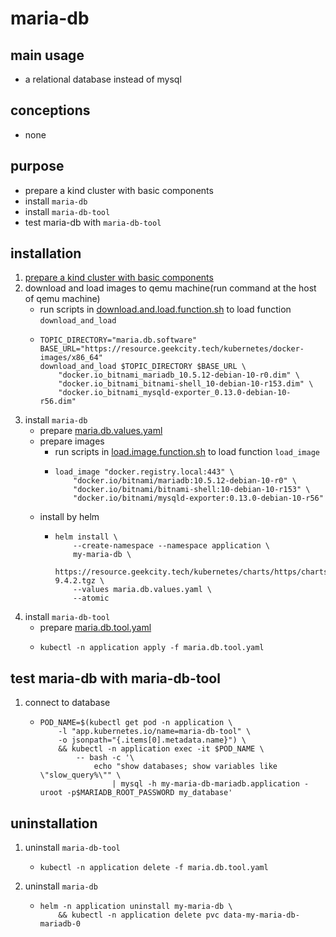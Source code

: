 # maria-db

## main usage

* a relational database instead of mysql

## conceptions

* none

## purpose

* prepare a kind cluster with basic components
* install `maria-db`
* install `maria-db-tool`
* test maria-db with `maria-db-tool`

## installation

1. [prepare a kind cluster with basic components](../basic/kind.cluster.md)
2. download and load images to qemu machine(run command at the host of qemu machine)
    * run scripts
      in [download.and.load.function.sh](../resources/create.qemu.machine.for.kind/download.and.load.function.sh.md) to
      load function `download_and_load`
    * ```shell
      TOPIC_DIRECTORY="maria.db.software"
      BASE_URL="https://resource.geekcity.tech/kubernetes/docker-images/x86_64"
      download_and_load $TOPIC_DIRECTORY $BASE_URL \
          "docker.io_bitnami_mariadb_10.5.12-debian-10-r0.dim" \
          "docker.io_bitnami_bitnami-shell_10-debian-10-r153.dim" \
          "docker.io_bitnami_mysqld-exporter_0.13.0-debian-10-r56.dim"
      ```
4. install `maria-db`
    * prepare [maria.db.values.yaml](resources/maria.db/maria.db.values.yaml.md)
    * prepare images
        + run scripts in [load.image.function.sh](../resources/load.image.function.sh.md) to load function `load_image`
        + ```shell
          load_image "docker.registry.local:443" \
              "docker.io/bitnami/mariadb:10.5.12-debian-10-r0" \
              "docker.io/bitnami/bitnami-shell:10-debian-10-r153" \
              "docker.io/bitnami/mysqld-exporter:0.13.0-debian-10-r56"
          ```
    * install by helm
        + ```shell
          helm install \
              --create-namespace --namespace application \
              my-maria-db \
              https://resource.geekcity.tech/kubernetes/charts/https/charts.bitnami.com/bitnami/mariadb-9.4.2.tgz \
              --values maria.db.values.yaml \
              --atomic
          ```
5. install `maria-db-tool`
    * prepare [maria.db.tool.yaml](resources/maria.db/maria.db.tool.yaml.md)
    * ```shell
      kubectl -n application apply -f maria.db.tool.yaml
      ```

## test maria-db with maria-db-tool

1. connect to database
    * ```shell
      POD_NAME=$(kubectl get pod -n application \
          -l "app.kubernetes.io/name=maria-db-tool" \
          -o jsonpath="{.items[0].metadata.name}") \
          && kubectl -n application exec -it $POD_NAME \
              -- bash -c '\
                  echo "show databases; show variables like \"slow_query%\"" \
                      | mysql -h my-maria-db-mariadb.application -uroot -p$MARIADB_ROOT_PASSWORD my_database'
      ```

## uninstallation

1. uninstall `maria-db-tool`
    * ```shell
      kubectl -n application delete -f maria.db.tool.yaml
      ```
2. uninstall `maria-db`
    * ```shell
      helm -n application uninstall my-maria-db \
          && kubectl -n application delete pvc data-my-maria-db-mariadb-0
      ```


